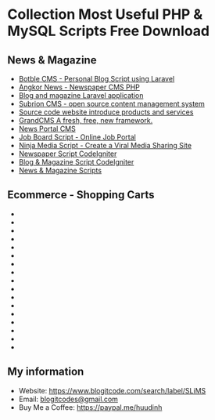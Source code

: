 # Collection Most Useful PHP & MySQL Scripts Free Download
## News & Magazine
- <a href="https://www.blogitcode.com/2022/08/botble-cms-personal-blog-script-using-laravel.html">Botble CMS - Personal Blog Script using Laravel</a>
- <a href="https://www.blogitcode.com/2022/08/angkor-news-newspaper-cms-php.html">Angkor News - Newspaper CMS PHP</a>
- <a href="https://www.blogitcode.com/2022/07/blog-and-magazine-laravel-application.html">Blog and magazine Laravel application</a>
- <a href="https://www.blogitcode.com/2022/05/tao-website-tin-tuc-nhanh-chong-bang-subrion.html">Subrion CMS - open source content management system</a>
- <a href="https://www.blogitcode.com/2022/03/source-code-website-gioi-thieu-san-pham.html">Source code website introduce products and services</a>
- <a href="https://www.blogitcode.com/2021/09/grandcms-content-management-systems.html">GrandCMS A fresh, free, new framework.</a>
- <a href="https://www.blogitcode.com/2021/05/news-cms-project-build-with-php-and.html">News Portal CMS</a>
- <a href="https://www.blogitcode.com/2021/03/ung-dung-tim-kiem-thong-tin-tuyen-dung.html">Job Board Script - Online Job Portal</a>
- <a href="https://www.blogitcode.com/2021/03/ninja-script-script-code-giong-haivl.html">Ninja Media Script - Create a Viral Media Sharing Site</a>
- <a href="https://www.blogitcode.com/2021/03/source-code-tin-tuc-bang-codeigniter.html">Newspaper Script CodeIgniter</a>
- <a href="https://www.blogitcode.com/2021/03/blog-magazine-script-codeigniter.html">Blog & Magazine Script CodeIgniter</a>
- <a href="https://www.blogitcode.com/2021/01/news-magazine-scripts.html">News & Magazine Scripts</a>

## Ecommerce - Shopping Carts
- <a href=""></a>
- <a href=""></a>
- <a href=""></a>
- <a href=""></a>
- <a href=""></a>
- <a href=""></a>
- <a href=""></a>
- <a href=""></a>
- <a href=""></a>
- <a href=""></a>
- <a href=""></a>
- <a href=""></a>
- <a href=""></a>
- <a href=""></a>
- <a href=""></a>
- <a href=""></a>
- <a href=""></a>


## My information
- Website: https://www.blogitcode.com/search/label/SLiMS
- Email: blogitcodes@gmail.com
- Buy Me a Coffee: https://paypal.me/huudinh
